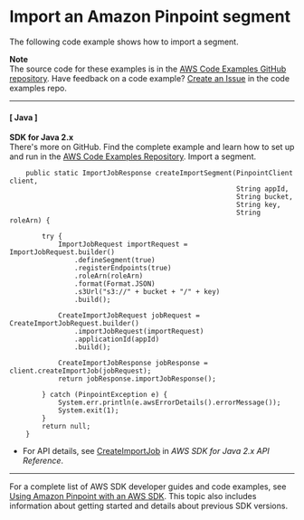 # Import an Amazon Pinpoint segment<a name="example_pinpoint_CreateImportJob_section"></a>

The following code example shows how to import a segment\.

**Note**  
The source code for these examples is in the [AWS Code Examples GitHub repository](https://github.com/awsdocs/aws-doc-sdk-examples)\. Have feedback on a code example? [Create an Issue](https://github.com/awsdocs/aws-doc-sdk-examples/issues/new/choose) in the code examples repo\. 

------
#### [ Java ]

**SDK for Java 2\.x**  
 There's more on GitHub\. Find the complete example and learn how to set up and run in the [AWS Code Examples Repository](https://github.com/awsdocs/aws-doc-sdk-examples/tree/main/javav2/example_code/pinpoint#readme)\. 
Import a segment\.  

```
    public static ImportJobResponse createImportSegment(PinpointClient client,
                                                        String appId,
                                                        String bucket,
                                                        String key,
                                                        String roleArn) {

        try {
            ImportJobRequest importRequest = ImportJobRequest.builder()
                .defineSegment(true)
                .registerEndpoints(true)
                .roleArn(roleArn)
                .format(Format.JSON)
                .s3Url("s3://" + bucket + "/" + key)
                .build();

            CreateImportJobRequest jobRequest = CreateImportJobRequest.builder()
                .importJobRequest(importRequest)
                .applicationId(appId)
                .build();

            CreateImportJobResponse jobResponse = client.createImportJob(jobRequest);
            return jobResponse.importJobResponse();

        } catch (PinpointException e) {
            System.err.println(e.awsErrorDetails().errorMessage());
            System.exit(1);
        }
        return null;
    }
```
+  For API details, see [CreateImportJob](https://docs.aws.amazon.com/goto/SdkForJavaV2/pinpoint-2016-12-01/CreateImportJob) in *AWS SDK for Java 2\.x API Reference*\. 

------

For a complete list of AWS SDK developer guides and code examples, see [Using Amazon Pinpoint with an AWS SDK](sdk-general-information-section.md)\. This topic also includes information about getting started and details about previous SDK versions\.